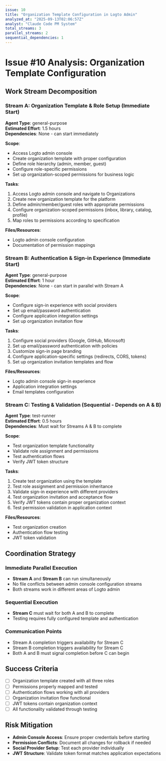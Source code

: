 ```yaml
---
issue: 10
title: "Organization Template Configuration in Logto Admin"
analyzed_at: "2025-09-13T02:06:57Z"
analyst: "Claude Code PM System"
total_streams: 3
parallel_streams: 2
sequential_dependencies: 1
---
```


# Issue #10 Analysis: Organization Template Configuration

## Work Stream Decomposition

### Stream A: Organization Template & Role Setup (Immediate Start)
**Agent Type**: general-purpose  
**Estimated Effort**: 1.5 hours  
**Dependencies**: None - can start immediately  

**Scope**:
- Access Logto admin console
- Create organization template with proper configuration
- Define role hierarchy (admin, member, guest)
- Configure role-specific permissions
- Set up organization-scoped permissions for business logic

**Tasks**:
1. Access Logto admin console and navigate to Organizations
2. Create new organization template for the platform
3. Define admin/member/guest roles with appropriate permissions
4. Configure organization-scoped permissions (inbox, library, catalog, profile)
5. Map roles to permissions according to specification

**Files/Resources**:
- Logto admin console configuration
- Documentation of permission mappings

### Stream B: Authentication & Sign-in Experience (Immediate Start)
**Agent Type**: general-purpose  
**Estimated Effort**: 1 hour  
**Dependencies**: None - can start in parallel with Stream A  

**Scope**:
- Configure sign-in experience with social providers
- Set up email/password authentication
- Configure application integration settings
- Set up organization invitation flow

**Tasks**:
1. Configure social providers (Google, GitHub, Microsoft)
2. Set up email/password authentication with policies
3. Customize sign-in page branding
4. Configure application-specific settings (redirects, CORS, tokens)
5. Set up organization invitation templates and flow

**Files/Resources**:
- Logto admin console sign-in experience
- Application integration settings
- Email templates configuration

### Stream C: Testing & Validation (Sequential - Depends on A & B)
**Agent Type**: test-runner  
**Estimated Effort**: 0.5 hours  
**Dependencies**: Must wait for Streams A & B to complete  

**Scope**:
- Test organization template functionality
- Validate role assignment and permissions
- Test authentication flows
- Verify JWT token structure

**Tasks**:
1. Create test organization using the template
2. Test role assignment and permission inheritance
3. Validate sign-in experience with different providers
4. Test organization invitation and acceptance flow
5. Verify JWT tokens contain proper organization context
6. Test permission validation in application context

**Files/Resources**:
- Test organization creation
- Authentication flow testing
- JWT token validation

## Coordination Strategy

### Immediate Parallel Execution
- **Stream A** and **Stream B** can run simultaneously
- No file conflicts between admin console configuration streams
- Both streams work in different areas of Logto admin

### Sequential Execution
- **Stream C** must wait for both A and B to complete
- Testing requires fully configured template and authentication

### Communication Points
- Stream A completion triggers availability for Stream C
- Stream B completion triggers availability for Stream C
- Both A and B must signal completion before C can begin

## Success Criteria
- [ ] Organization template created with all three roles
- [ ] Permissions properly mapped and tested
- [ ] Authentication flows working with all providers
- [ ] Organization invitation flow functional
- [ ] JWT tokens contain organization context
- [ ] All functionality validated through testing

## Risk Mitigation
- **Admin Console Access**: Ensure proper credentials before starting
- **Permission Conflicts**: Document all changes for rollback if needed
- **Social Provider Setup**: Test each provider individually
- **JWT Structure**: Validate token format matches application expectations